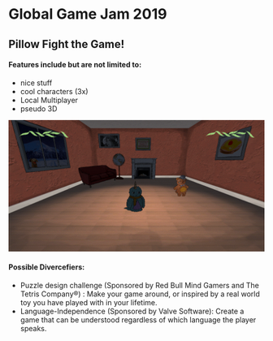 Global Game Jam 2019
===========================

Pillow Fight the Game!
---------------------------

#### Features include but are not limited to:
- nice stuff
- cool characters (3x)
- Local Multiplayer
- pseudo 3D

![screenshot](https://github.com/tbscode/GGJ19_2/blob/master/screenshot.png)

#### Possible Divercefiers:
-  Puzzle design challenge (Sponsored by Red Bull Mind Gamers and The Tetris Company®) : Make your game around, or inspired by a real world toy you have played with in your lifetime. 
-  Language-Independence (Sponsored by Valve Software): Create a game that can be understood regardless of which language the player speaks. 
